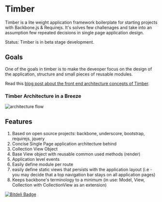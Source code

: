 # Timber

Timber is a lite weight application framework boilerplate for starting projects with Backbone.js &amp; Requirejs.
It's solves few challenages and take into an assumption few repeated decisions in single page application design.

Status: Timber is in beta stage development.

## Goals
One of the goals in timber is to make the deveoper focus on the design of the application, structure and small pieces of reusable modules.

Read this [blog post about the front end architecture concepts of Timber](http://orizens.com/wp/topics/backbone-js-for-large-scale-applications-ui-architecture/).

### Timber Architecture in a Breeze

![architecture flow](http://www.websequencediagrams.com/cgi-bin/cdraw?lz=VGltYmVyIC0gRnJvbnQgRW5kIEFyY2hpdGVjdHVyZQoKCkFwcCBSb3V0ZXItPkFwcCBNb2RlbDogcgAOBSB1cGRhdGVzIG1vZGVsIHdpdGggZGVzaXJlZCB2aWV3ADkFAC0FADcGVmlldzoAPQYgdHJpZ2dlcnMgY2hhbmdlIGV2ZW50IHRvAC8KVmlldwAsDHZpZXcgd2FpdHMgZm9yICJ1c2VyIiBpbnRlcmFjdGlvbgAnDwCBJAdWaWV3AIEbDgBPDwCBWQYAIgdtYXkgdXNlAIFZCHRvAIFdBwCBXQY&s=napkin)

## Features
1. Based on open source projects: backbone, underscore, bootstrap, requirejs, jquery
2. Concise Single Page application architecture behind
3. Collection View Object
4. Base View object with reusable common used methods (render)
5. Application level events
6. Easily define module per route
7. easily define static views that persists with the application layout (i.e - you may decide that a top navigation bar stays on all application pages)
8. Keeps backbone's terminology to a minimum (in use: Model, View, Collection with CollectionView as an extension)


[![Bitdeli Badge](https://d2weczhvl823v0.cloudfront.net/orizens/timber/trend.png)](https://bitdeli.com/free "Bitdeli Badge")

